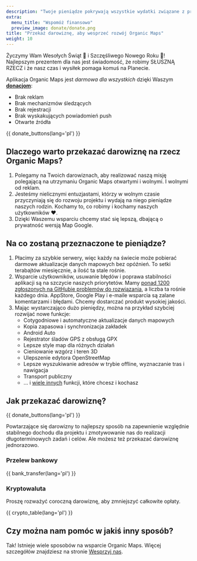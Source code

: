 ```yaml
---
description: "Twoje pieniądze pokrywają wszystkie wydatki związane z projektem i motywują nas do ulepszania Organic Maps."
extra:
  menu_title: "Wspomóż finansowo"
  preview_image: donate/donate.png
title: "Przekaż darowiznę, aby wesprzeć rozwój Organic Maps"
weight: 10
---
```


Życzymy Wam Wesołych Świąt 🎅 i Szczęśliwego Nowego Roku 🎄! Najlepszym
prezentem dla nas jest świadomość, że robimy SŁUSZNĄ RZECZ i że nasz czas i
wysiłek pomaga komuś na Planecie.

Aplikacja Organic Maps jest _darmowa dla wszystkich_ dzięki Waszym
**[donacjom][stripe]**:

- Brak reklam
- Brak mechanizmów śledzących
- Brak rejestracji
- Brak wyskakujących powiadomień push
- Otwarte źródła

{{ donate_buttons(lang='pl') }}

## Dlaczego warto przekazać darowiznę na rzecz Organic Maps?

1. Polegamy na Twoich darowiznach, aby realizować naszą misję polegającą na
   utrzymaniu Organic Maps otwartymi i wolnymi. I wolnymi od reklam.
2. Jesteśmy nielicznymi entuzjastami, którzy w wolnym czasie przyczyniają
   się do rozwoju projektu i wydają na niego pieniądze naszych
   rodzin. Kochamy to, co robimy i kochamy naszych użytkowników ❤️.
3. Dzięki Waszemu wsparciu chcemy stać się lepszą, dbającą o prywatność
   wersją Map Google.

## Na co zostaną przeznaczone te pieniądze?

1. Płacimy za szybkie serwery, więc każdy na świecie może pobierać darmowe
   aktualizacje danych mapowych bez opóźnień. To setki terabajtów
   miesięcznie, a ilość ta stale rośnie.
2. Wsparcie użytkowników, usuwanie błędów i poprawa stabilności aplikacji są
   na szczycie naszych priorytetów. Mamy [ponad 1200 zgłoszonych na GitHubie
   problemów do rozwiązania][github issues], a liczba ta rośnie każdego
   dnia. AppStore, Google Play i e-maile wsparcia są zalane komentarzami i
   błędami. Chcemy dostarczać produkt wysokiej jakości.
3. Mając wystarczająco dużo pieniędzy, można na przykład szybciej rozwijać
   nowe funkcje:
   - Cotygodniowe i automatyczne aktualizacje danych mapowych
   - Kopia zapasowa i synchronizacja zakładek
   - Android Auto
   - Rejestrator śladów GPS z obsługą GPX
   - Lepsze style map dla różnych działań
   - Cieniowanie wzgórz i teren 3D
   - Ulepszenie edytora OpenStreetMap
   - Lepsze wyszukiwanie adresów w trybie offline, wyznaczanie tras i
     nawigacja
   - Transport publiczny
   - ... i [wiele innych][github issues] funkcji, które chcesz i kochasz

## Jak przekazać darowiznę?

{{ donate_buttons(lang='pl') }}

Powtarzające się darowizny to najlepszy sposób na zapewnienie względnie
stabilnego dochodu dla projektu i zmotywowanie nas do realizacji
długoterminowych zadań i celów. Ale możesz też przekazać darowiznę
jednorazowo.

### Przelew bankowy

{{ bank_transfer(lang='pl') }}

### Kryptowaluta

Proszę rozważyć coroczną darowiznę, aby zmniejszyć całkowite opłaty.

{{ crypto_table(lang='pl') }}

## Czy można nam pomóc w jakiś inny sposób?

Tak! Istnieje wiele sposobów na wsparcie Organic Maps. Więcej szczegółów
znajdziesz na stronie [Wesprzyj nas](@/support-us/index.md).

[stripe]: https://donate.organicmaps.app/ "Wesprzyj przez Stripe"
[github issues]: https://github.com/organicmaps/organicmaps/issues "Problemy na GitHub"
